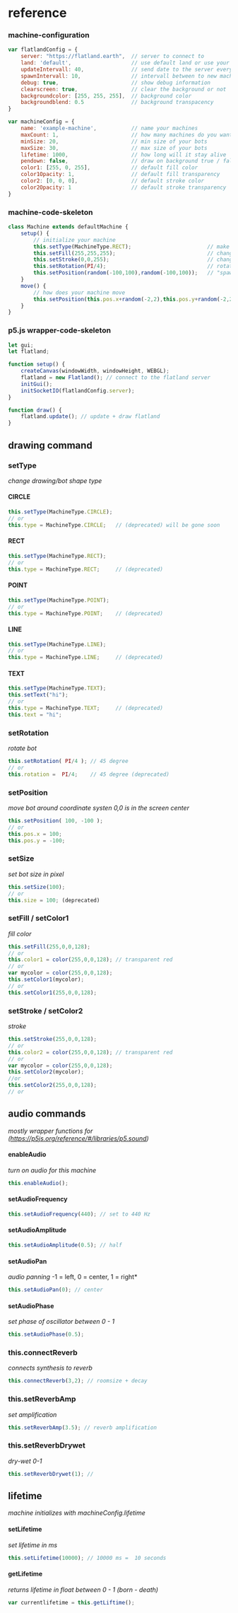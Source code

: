 # reference

### machine-configuration

```javascript
var flatlandConfig = {
    server: "https://flatland.earth",  // server to connect to
    land: 'default',                   // use default land or use your own "private" land to code together "lalaland"
    updateIntervall: 40,               // send date to the server every xx ms
    spawnIntervall: 10,                // intervall between to new machines!
    debug: true,                       // show debug information
    clearscreen: true,                 // clear the background or not
    backgroundcolor: [255, 255, 255],  // background color
    backgroundblend: 0.5               // background transpacency
}

var machineConfig = {
    name: 'example-machine',           // name your machines
    maxCount: 1,                       // how many machines do you want to spawn
    minSize: 20,                       // min size of your bots
    maxSize: 30,                       // max size of your bots
    lifetime: 1000,                    // how long will it stay alive
    pendown: false,                    // draw on background true / false
    color1: [255, 0, 255],             // default fill color
    color1Opacity: 1,                  // default fill transparency
    color2: [0, 0, 0],                 // default stroke color
    color2Opacity: 1                   // default stroke transparency
}
```
### machine-code-skeleton

```javascript
class Machine extends defaultMachine {
    setup() {
        // initialize your machine
        this.setType(MachineType.RECT);                        // make bot a rectangle
        this.setFill(255,255,255);                             // change fill color to white
        this.setStroke(0,0,255);                               // change boder color blue
        this.setRotation(PI/4);                                // rotate bot 45 degree
        this.setPosition(random(-100,100),random(-100,100));   // "spawn" bot at random pos
    }
    move() {
        // how does your machine move 
        this.setPosition(this.pos.x+random(-2,2),this.pos.y+random(-2,2)); // update position
    }
}
```

### p5.js wrapper-code-skeleton
```javascript
let gui;
let flatland;

function setup() {
    createCanvas(windowWidth, windowHeight, WEBGL);
    flatland = new Flatland(); // connect to the flatland server
    initGui();
    initSocketIO(flatlandConfig.server);
}

function draw() {
    flatland.update(); // update + draw flatland
}

```


## drawing command

### setType
*change drawing/bot shape type*

#### CIRCLE
```javascript
this.setType(MachineType.CIRCLE);
// or
this.type = MachineType.CIRCLE;   // (deprecated) will be gone soon
```
#### RECT
```javascript
this.setType(MachineType.RECT);
// or
this.type = MachineType.RECT;     // (deprecated)
```
#### POINT
```javascript
this.setType(MachineType.POINT);
// or
this.type = MachineType.POINT;    // (deprecated)
```
#### LINE
```javascript
this.setType(MachineType.LINE);
// or
this.type = MachineType.LINE;     // (deprecated)
```
#### TEXT
```javascript
this.setType(MachineType.TEXT);
this.setText("hi");
// or
this.type = MachineType.TEXT;     // (deprecated)
this.text = "hi";
```

### setRotation
*rotate bot*
```javascript
this.setRotation( PI/4 ); // 45 degree
// or
this.rotation =  PI/4;    // 45 degree (deprecated)
```

### setPosition
*move bot around*
*coordinate systen 0,0 is in the screen center*
```javascript
this.setPosition( 100, -100 );
// or
this.pos.x = 100;
this.pos.y = -100; 
```

### setSize
*set bot size in pixel*
```javascript
this.setSize(100);
// or
this.size = 100; (deprecated)
```

### setFill / setColor1
*fill color*
```javascript
this.setFill(255,0,0,128);
// or
this.color1 = color(255,0,0,128); // transparent red
// or
var mycolor = color(255,0,0,128);
this.setColor1(mycolor);
// or
this.setColor1(255,0,0,128);
```

### setStroke / setColor2
*stroke*
```javascript
this.setStroke(255,0,0,128);
// or
this.color2 = color(255,0,0,128); // transparent red
// or
var mycolor = color(255,0,0,128);
this.setColor2(mycolor);
//or
this.setColor2(255,0,0,128);
// or
```

## audio commands
*mostly wrapper functions for (https://p5js.org/reference/#/libraries/p5.sound)*

#### enableAudio
*turn on audio for this machine*
```javascript
this.enableAudio();
```
#### setAudioFrequency
```javascript
this.setAudioFrequency(440); // set to 440 Hz
```
#### setAudioAmplitude
```javascript
this.setAudioAmplitude(0.5); // half
```
#### setAudioPan
*audio panning*
-1 = left,
 0  = center,
 1 = right*
```javascript
this.setAudioPan(0); // center
```
#### setAudioPhase
*set phase of oscillator between 0 - 1*
```javascript
this.setAudioPhase(0.5); 
```
###  this.connectReverb
*connects synthesis to reverb*
```javascript
this.connectReverb(3,2); // roomsize + decay
```
###  this.setReverbAmp
*set amplification*
```javascript
this.setReverbAmp(3.5); // reverb amplification
```
###  this.setReverbDrywet
*dry-wet 0-1*
```javascript
this.setReverbDrywet(1); // 
```
## lifetime
*machine initializes with machineConfig.lifetime*

#### setLifetime
*set lifetime in ms*
```javascript
this.setLifetime(10000); // 10000 ms =  10 seconds 
```
#### getLifetime
*returns lifetime in float between 0 - 1 (born - death)*
```javascript
var currentlifetime = this.getLiftime(); 
```
